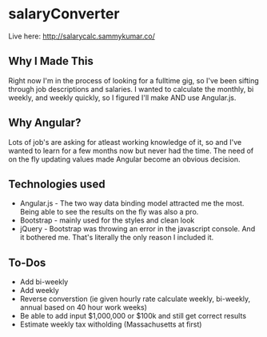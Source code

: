 # salaryConverter

Live here: http://salarycalc.sammykumar.co/

## Why I Made This

Right now I'm in the process of looking for a fulltime gig, so I've been sifting through job descriptions and salaries. I wanted to calculate the monthly, bi weekly, and weekly quickly, so I figured I'll make AND use Angular.js.

## Why Angular?

Lots of job's are asking for atleast working knowledge of it, so and I've wanted to learn for a few months now but never had the time. The need of on the fly updating values made Angular become an obvious decision.

## Technologies used
* Angular.js - The two way data binding model attracted me the most. Being able to see the results on the fly was also a pro.
* Bootstrap - mainly used for the styles and clean look
* jQuery - Bootstrap was throwing an error in the javascript console. And it bothered me. That's literally the only reason I included it.

## To-Dos
* Add bi-weekly
* Add weekly
* Reverse converstion (ie given hourly rate calculate weekly, bi-weekly, annual based on 40 hour work weeks)
* Be able to add input $1,000,000 or $100k and still get correct results
* Estimate weekly tax witholding (Massachusetts at first)

